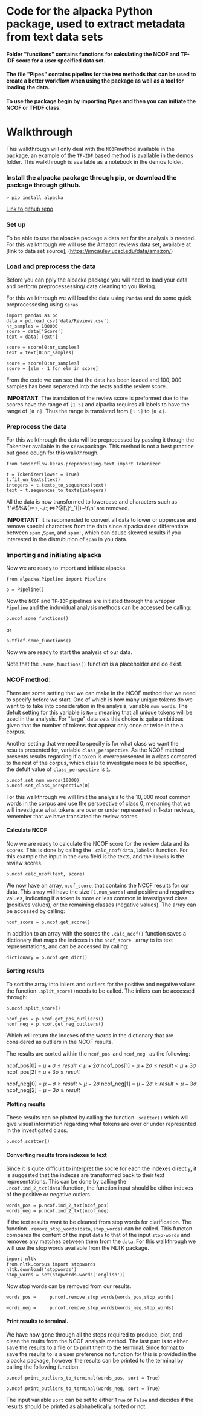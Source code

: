 
# Code for the alpacka Python package, used to extract metadata from text data sets
#### Folder "functions" contains functions for calculating the NCOF and TF-IDF score for a user specified data set. 
#### The file "Pipes" contains pipelins for the two methods that can be used to create a better workflow when using the package as well as a tool for loading the data.
#### To use the package begin by importing Pipes and then you can initiate the NCOF or TFIDF class. 


# Walkthrough
This walkthrough will only deal with the `NCOF`method available in the package, an example of the `TF-IDF` based method is available in the demos folder. This walkthrough is available as a notebook in the demos folder.
### Install the alpacka package through pip, or download the package through github.

    > pip install alpacka

[Link to github repo](https://github.com/BernhardMoller/alpacka)

### Set up
To be able to use the alpacka package a data set for the analysis is needed. For this walkthrough we will use the Amazon reviews data set, available at [link to data set source], (https://jmcauley.ucsd.edu/data/amazon/) 

		
### Load and preprocess the data 
Before you can pply the alpacka package you will need to load your data and perform preprocessessing/ data cleaning to you likeing. 

For this walkthrough we will load the data using `Pandas` and do some quick preprocessesing using `Keras`. 
  
 

    import pandas as pd
    data = pd.read_csv('data/Reviews.csv')
    nr_samples = 100000
    score = data['Score']
    text = data['Text']
    
	score = score[0:nr_samples]
	text = text[0:nr_samples]
	
	score = score[0:nr_samples]  
	score = [elm - 1 for elm in score]
    
From the code we can see that the data has been loaded and $100,000$ samples has been seperated into the texts and the review score. 

**IMPORTANT:** The translation of the review score is preformed due to the scores have the range of `[1 5]` and alpacka requires all labels to have the range of `[0 n]`. Thus the range is translated from `[1 5]` to `[0 4]`. 

### Preprocess the data
For this walkthrough the data will be preprocessed by passing it though the Tokenizer available in the `Keras`package. This method is not a best practice but good eough for this walkthrough. 

	from tensorflow.keras.preprocessing.text import Tokenizer
	
	t = Tokenizer(lower = True)  
    t.fit_on_texts(text)  
    integers = t.texts_to_sequences(text)  
    text = t.sequences_to_texts(integers)


All the data is now transformed to lowercase and characters such as 
'!"#$%&()*+,-./:;<=>?@[\\]^_`{|}~\t\n' are removed. 

**IMPORTANT:** It is recomended to convert all data to lower or uppercase and remove special characters from the data since alpacka does differentiate between `spam` ,`Spam`, and `spam!`, which can cause skewed results if you interested in the distrubution of `spam` in you data.

### Importing and initiating alpacka
Now we are ready to import and initiate alpacka. 
 
    from alpacka.Pipeline import Pipeline
	
	p = Pipeline()


Now the `NCOF` and `TF-IDF` pipelines are initiated through the wrapper `Pipeline` and the induvidual analysis methods can be accessed be calling:

    p.ncof.some_functions()
   or

    p.tfidf.some_functions()

Now we are ready to start the analysis of our data. 

Note that the  `.some_functions()` function is a placeholder and do exist.

### NCOF method:
There are some setting that we can make in the NCOF method that we need to specify before we start. One of which is how many unique tokens do we want to to take into consideration in the analysis, variable `num_words`. The defult setting for this variable is `None` meaning that all unique tokens will be used in the analysis. For "large" data sets this choice is quite ambitious given that the number of tokens that appear only once or twice in the a corpus. 

Another setting that we need to specify is for what class we want the results presented for, variable `class_perspective`. As the NCOF method presents results regarding if a token is overrepresented in a class compared to the rest of the corpus, which class to investigate nees to be specified, the defult value of `class_perspective` is `1`.

    p.ncof.set_num_words(10000)
    p.ncof.set_class_perspective(0)
For this walkthrough we will limit the analysis to the $10,000$ most common words in the corpus and use the perspective of class $0$, menaning that we will investigate what tokens are over or under represented in 1-star reviews, remember that we have translated the review scores. 
#### Calculate NCOF
Now we are ready to calculate the NCOF score for the review data and its scores. This is done by calling the `.calc_ncof(data,labels)` function.  For this example the input in the `data` field is the texts, and the `labels` is the review scores. 

    p.ncof.calc_ncof(text, score)
We now have an array, `ncof_score`, that contains the NCOF results for our data. This array will have the size `[1,num_words]` and positive and negatives values, indicating if a token is more or less common in investigated class (positives values), or the remaining classes (negative values). The array can be accessed by calling: 

	ncof_score = p.ncof.get_score()

In addition to an array with the scores the `.calc_ncof()` function saves a dictionary that maps the indexes in the  `ncof_score ` array to its text representations, and can be accessed by calling:

    dictionary = p.ncof.get_dict()


#### Sorting results
To sort the array into inliers and outliers for the positive and negative values the function `.split_score()`needs to be called. The inliers can be accessed through: 

    p.ncof.split_score()
    
    ncof_pos = p.ncof.get_pos_outliers()  
    ncof_neg = p.ncof.get_neg_outliers()
Which will return the indexes of the words in the dictionary that are considered as outliers in the NCOF results. 

The results are sorted within the `ncof_pos `and `ncof_neg ` as the following:

   ncof_pos[0] = $\mu+\sigma\leq result <\mu+2\sigma$
   ncof_pos[1] = $\mu+2\sigma\leq result <\mu+3\sigma$
   ncof_pos[2] = $\mu+3\sigma\leq result$
   
   ncof_neg[0] = $\mu-\sigma\geq result >\mu-2\sigma$
   ncof_neg[1] = $\mu-2\sigma\geq result >\mu-3\sigma$
   ncof_neg[2] = $\mu-3\sigma\geq result$

#### Plotting results
These results can be plotted by calling the function `.scatter()` which will give visual information regarding what tokens are over or under represented in the investigated class. 

    p.ncof.scatter()

#### Converting results from indexes to text
Since it is quite difficult to interpret the socre for each the indexes directly, it is suggested that the indexes are transformed back to their text representations. This can be done by calling the `.ncof.ind_2_txt(data)`function, the function input should be either indexes of the positive or negative outlers. 

	words_pos = p.ncof.ind_2_txt(ncof_pos)
	words_neg = p.ncof.ind_2_txt(ncof_neg)

If the text results want to be cleaned from stop words for clarification. The function `.remove_stop_words(data,stop_words)` can be called. This functon compares the content of the input `data` to that of the input `stop-words` and removes any matches between them from the `data`. For this walkthrough we will use the stop words available from the NLTK package. 

    import nltk  
	from nltk.corpus import stopwords  
	nltk.download('stopwords')  
	stop_words = set(stopwords.words('english'))

Now stop words can be removed from our results.

    words_pos = 	p.ncof.remove_stop_words(words_pos,stop_words)
    
    words_neg = 	p.ncof.remove_stop_words(words_neg,stop_words)

#### Print results to terminal. 
We have now gone through all the steps required to produce, plot, and clean the reults from the NCOF analysis method. The last part is to either save the results to a file or to print them to the terminal. Since format to save the results to is a user preference no function for this is provided in the alpacka package, however the results can be printed to the terminal by calling the following function.

    p.ncof.print_outliers_to_terminal(words_pos, sort = True)
    
    p.ncof.print_outliers_to_terminal(words_neg, sort = True)

The input variable `sort` can be set to either `True` or `False` and decides if the results should be printed as alphabetically sorted or not. 
   
